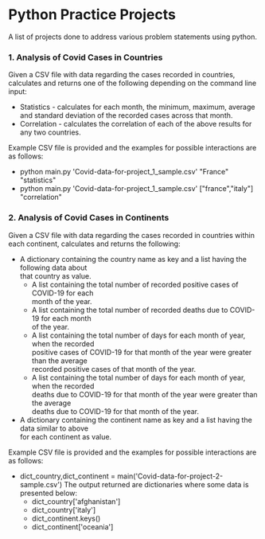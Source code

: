 # Python Practice Projects

A list of projects done to address various problem statements using python.

### 1. Analysis of Covid Cases in Countries

Given a CSV file with data regarding the cases recorded in countries, calculates and returns one of the following depending on the command line input:
* Statistics - calculates for each month, the minimum, maximum, average and standard deviation of the recorded cases across that month.
* Correlation - calculates the correlation of each of the above results for any two countries.

Example CSV file is provided and the examples for possible interactions are as follows:
* python main.py 'Covid-data-for-project_1_sample.csv' "France" "statistics"
* python main.py 'Covid-data-for-project_1_sample.csv' ["france","italy"] "correlation"

### 2. Analysis of Covid Cases in Continents

Given a CSV file with data regarding the cases recorded in countries within each continent, calculates and returns the following:
* A dictionary containing the country name as key and a list having the following data about  
that country as value.  
   * A list containing the total number of recorded positive cases of COVID-19 for each  
month of the year. 
   * A list containing the total number of recorded deaths due to COVID-19 for each month  
of the year. 
   * A list containing the total number of days for each month of year, when the recorded  
positive cases of COVID-19 for that month of the year were greater than the average  
recorded positive cases of that month of the year. 
   * A list containing the total number of days for each month of year, when the recorded  
deaths due to COVID-19 for that month of the year were greater than the average  
deaths due to COVID-19 for that month of the year. 
* A dictionary containing the continent name as key and a list having the data similar to above  
for each continent as value.

Example CSV file is provided and the examples for possible interactions are as follows:
* dict_country,dict_continent = main('Covid-data-for-project-2-sample.csv') 
The output returned are dictionaries where some data is presented below: 
   * dict_country['afghanistan'] 
   * dict_country['italy'] 
   * dict_continent.keys() 
   * dict_continent['oceania'] 
